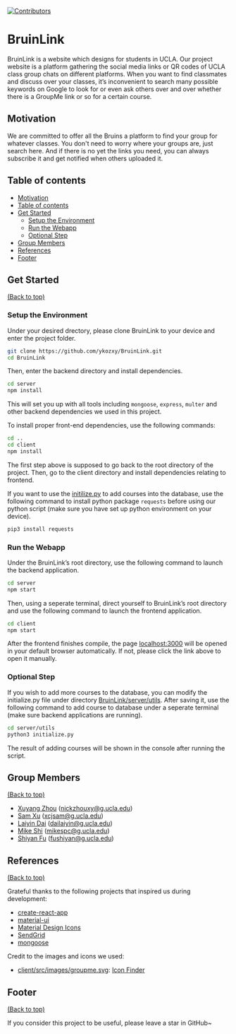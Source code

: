 [![Contributors](https://img.shields.io/badge/Contributors-5-brightgreen.svg?style=flat-square)
](https://github.com/ykozxy/BruinLink/graphs/contributors)

# BruinLink

BruinLink is a website which designs for students in UCLA. Our project website is a platform gathering the social media links or QR codes of UCLA class group chats on different platforms. When you want to find classmates and discuss over your classes, it’s inconvenient to search many possible keywords on Google to look for or even ask others over and over whether there is a GroupMe link or so for a certain course.



## Motivation

We are committed to offer all the Bruins a platform to find your group  for whatever classes. You don't need to worry where your groups are, just search here. And if there is no yet the links you need, you can always subscribe it and get notified when others uploaded it.

## Table of contents

- [Motivation](#motivation)
- [Table of contents](#table-of-contents)
- [Get Started](#Get-Started)
  - [Setup the Environment](#Setup-the-Environment)
  - [Run the Webapp](#Run-the-Webapp)
  - [Optional Step](#Optional-Step)
- [Group Members](#Group-Members)
- [References](#References)
- [Footer](#footer)

## Get Started

[(Back to top)](#table-of-contents)

### Setup the Environment

Under your desired drectory, please clone BruinLink to your device and enter the project folder.

```sh
git clone https://github.com/ykozxy/BruinLink.git
cd BruinLink
```

Then, enter the backend directory and install dependencies.

```sh
cd server
npm install
```

This will set you up with all tools including `mongoose`, `express`, `multer` and other backend dependencies we used in
this project.

To install proper front-end dependencies, use the following commands:

```sh
cd ..
cd client
npm install
```

The first step above is supposed to go back to the root directory of the project. Then, go to the client directory and
install dependencies relating to frontend.

If you want to use the [initilize.py](server/utils/initialize.py) to add courses into the database, use the following
command to install python package `requests` before using our python script (make sure you have set up python
environment on your device).

```sh
pip3 install requests
```

### Run the Webapp

Under the BruinLink’s root directory, use the following command to launch the backend application.

```sh
cd server
npm start
```

Then, using a seperate terminal, direct yourself to BruinLink’s root directory and use the following command to launch
the frontend application.

```sh
cd client
npm start
```

After the frontend finishes compile, the page [localhost:3000](localhost:3000) will be opened in your default browser
automatically. If not, please click the link above to open it manually.

### Optional Step

If you wish to add more courses to the database, you can modify the initialize.py file under
directory [BruinLink/server/utils](server/utils). After saving it, use the following command to add course to database
under a seperate terminal (make sure backend applications are running).

```sh
cd server/utils
python3 initialize.py
```

The result of adding courses will be shown in the console after running the script.

## Group Members

[(Back to top)](#table-of-contents)

- [Xuyang Zhou](https://github.com/ykozxy) (nickzhouxy@g.ucla.edu)
- [Sam Xu](https://github.com/samxu01) (xcjsam@g.ucla.edu)
- [Laiyin Dai](https://github.com/ng666) (dailaiyin@g.ucla.edu)
- [Mike Shi](https://github.com/Spiderpc) (mikespc@g.ucla.edu)
- [Shiyan Fu](https://github.com/Fshiyan) (fushiyan@g.ucla.edu)



## References

[(Back to top)](#table-of-contents)

Grateful thanks to the following projects that inspired us during development:
- [create-react-app](https://github.com/facebook/create-react-app)
- [material-ui](https://mui.com/)
- [Material Design Icons](https://materialdesignicons.com/)
- [SendGrid](https://sendgrid.com/)
- [mongoose](https://mongoosejs.com/)

Credit to the images and icons we used:
- [client/src/images/groupme.svg](client/src/images/groupme.svg): [Icon Finder](https://www.iconfinder.com/icons/670440/groupme_chat_group_social_icon)



## Footer

[(Back to top)](#table-of-contents)

If you consider this project to be useful, please leave a star in GitHub~

